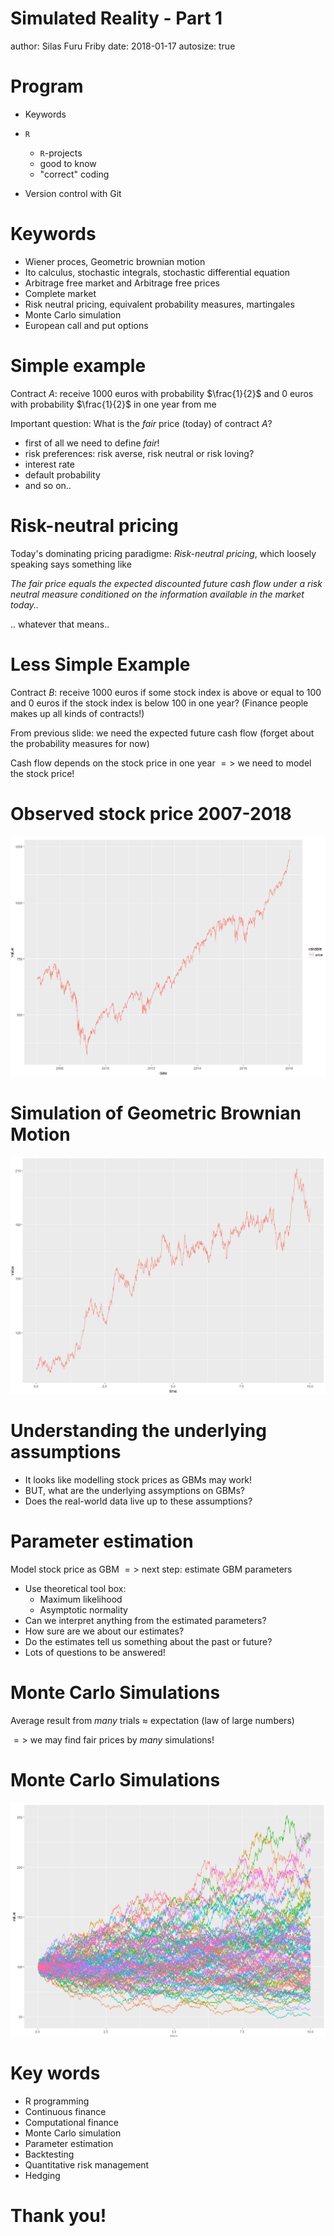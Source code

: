 
Simulated Reality - Part 1
========================================================
author: Silas Furu Friby 
date: 2018-01-17
autosize: true


Program
========================================================

- Keywords

- $\texttt{R}$ 
  
  - $\texttt{R}$-projects
  - good to know
  - "correct" coding
  
- Version control with Git


Keywords
========================================================

- Wiener proces, Geometric brownian motion
- Ito calculus, stochastic integrals, stochastic differential equation
- Arbitrage free market and  Arbitrage free prices
- Complete market
- Risk neutral pricing, equivalent probability measures, martingales
- Monte Carlo simulation
- European call and put options 


Simple example
========================================================

Contract *A*: receive 1000 euros with probability $\frac{1}{2}$ and 0 euros with probability $\frac{1}{2}$ in one year from me 

Important question: What is the $fair$ price (today) of contract *A*?

- first of all we need to define $fair$!
- risk preferences: risk averse, risk neutral or risk loving?
- interest rate
- default probability
- and so on..


Risk-neutral pricing
========================================================

Today's dominating pricing paradigme: $\textit{Risk-neutral pricing}$, which loosely speaking says something like

$\textit{The fair price equals the expected discounted future cash flow}$
$\textit{under a risk neutral measure conditioned on the information}$
$\textit{available in the market today..}$

.. whatever that means..


Less Simple Example
========================================================

Contract $B$: receive 1000 euros if some stock index is above or equal to 100 and 0 euros if the stock index is below 100 in one year? (Finance people makes up all kinds of contracts!)

From previous slide: we need the expected future cash flow (forget about the probability measures for now)

Cash flow depends on the stock price in one year $=>$ we need to model the stock price! 


Observed stock price 2007-2018
========================================================

![some caption](sp100.png)


Simulation of Geometric Brownian Motion
========================================================

![some caption](gbm_one.png)


Understanding the underlying assumptions
========================================================

- It looks like modelling stock prices as GBMs may work!
- BUT, what are the underlying assymptions on GBMs?
- Does the real-world data live up to these assumptions?



Parameter estimation
========================================================

Model stock price as GBM $=>$ next step: estimate GBM parameters 

- Use theoretical tool box:
  * Maximum likelihood
  * Asymptotic normality
- Can we interpret anything from the estimated parameters?
- How sure are we about our estimates?
- Do the estimates tell us something about the past or future?
- Lots of questions to be answered!



Monte Carlo Simulations
========================================================

Average result from $many$ trials $\approx$ expectation (law of large numbers)

$=>$ we may find fair prices by $many$ simulations!



Monte Carlo Simulations
========================================================

![some caption](gbm.png)


Key words
========================================================

- R programming
- Continuous finance
- Computational finance
- Monte Carlo simulation
- Parameter estimation
- Backtesting
- Quantitative risk management
- Hedging


Thank you!
========================================================



<!-- Intuition about mathematical concepts -->
<!-- ======================================================== -->

<!-- - What do we mean by a filtered probability space $(\Omega, \mathcal{F}, (\mathcal{F}_t)_{t \geq 0}, P)$? -->
<!-- - What is a Brownian motion and a stocahstic differential equation? -->
<!-- - What do we mean by arbitrage-free and complete? -->
<!-- - What do we mean by a $martingale$? -->
<!-- - Why do we need both a real-world measure $P$ and a risk-neutral measure $Q$? -->
